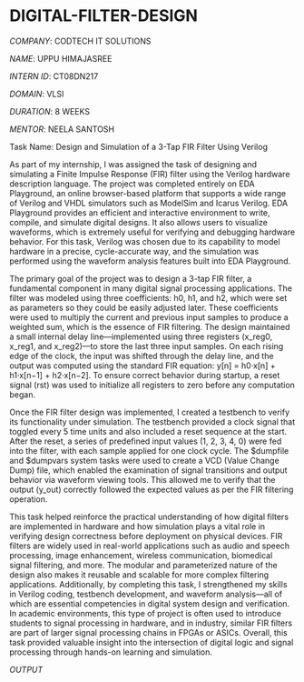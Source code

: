 # DIGITAL-FILTER-DESIGN

*COMPANY*: CODTECH IT SOLUTIONS

*NAME*: UPPU HIMAJASREE

*INTERN ID*: CT08DN217

*DOMAIN*: VLSI

*DURATION*: 8 WEEKS

*MENTOR*: NEELA SANTOSH

Task Name: Design and Simulation of a 3-Tap FIR Filter Using Verilog

As part of my internship, I was assigned the task of designing and simulating a Finite Impulse Response (FIR) filter using the Verilog hardware description language. The project was completed entirely on EDA Playground, an online browser-based platform that supports a wide range of Verilog and VHDL simulators such as ModelSim and Icarus Verilog. EDA Playground provides an efficient and interactive environment to write, compile, and simulate digital designs. It also allows users to visualize waveforms, which is extremely useful for verifying and debugging hardware behavior. For this task, Verilog was chosen due to its capability to model hardware in a precise, cycle-accurate way, and the simulation was performed using the waveform analysis features built into EDA Playground.

The primary goal of the project was to design a 3-tap FIR filter, a fundamental component in many digital signal processing applications. The filter was modeled using three coefficients: h0, h1, and h2, which were set as parameters so they could be easily adjusted later. These coefficients were used to multiply the current and previous input samples to produce a weighted sum, which is the essence of FIR filtering. The design maintained a small internal delay line—implemented using three registers (x_reg0, x_reg1, and x_reg2)—to store the last three input samples. On each rising edge of the clock, the input was shifted through the delay line, and the output was computed using the standard FIR equation:
y[n] = h0·x[n] + h1·x[n−1] + h2·x[n−2].
To ensure correct behavior during startup, a reset signal (rst) was used to initialize all registers to zero before any computation began.

Once the FIR filter design was implemented, I created a testbench to verify its functionality under simulation. The testbench provided a clock signal that toggled every 5 time units and also included a reset sequence at the start. After the reset, a series of predefined input values (1, 2, 3, 4, 0) were fed into the filter, with each sample applied for one clock cycle. The $dumpfile and $dumpvars system tasks were used to create a VCD (Value Change Dump) file, which enabled the examination of signal transitions and output behavior via waveform viewing tools. This allowed me to verify that the output (y_out) correctly followed the expected values as per the FIR filtering operation.

This task helped reinforce the practical understanding of how digital filters are implemented in hardware and how simulation plays a vital role in verifying design correctness before deployment on physical devices. FIR filters are widely used in real-world applications such as audio and speech processing, image enhancement, wireless communication, biomedical signal filtering, and more. The modular and parameterized nature of the design also makes it reusable and scalable for more complex filtering applications. Additionally, by completing this task, I strengthened my skills in Verilog coding, testbench development, and waveform analysis—all of which are essential competencies in digital system design and verification. In academic environments, this type of project is often used to introduce students to signal processing in hardware, and in industry, similar FIR filters are part of larger signal processing chains in FPGAs or ASICs. Overall, this task provided valuable insight into the intersection of digital logic and signal processing through hands-on learning and simulation.

*OUTPUT*





